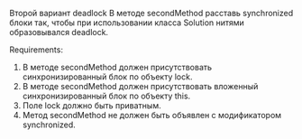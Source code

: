 Второй вариант deadlock
В методе secondMethod расставь synchronized блоки так, чтобы при использовании класса Solution нитями образовывался deadlock.


Requirements:
1. В методе secondMethod должен присутствовать синхронизированный блок по объекту lock.
2. В методе secondMethod должен присутствовать вложенный синхронизированный блок по объекту this.
3. Поле lock должно быть приватным.
4. Метод secondMethod не должен быть объявлен с модификатором synchronized.
